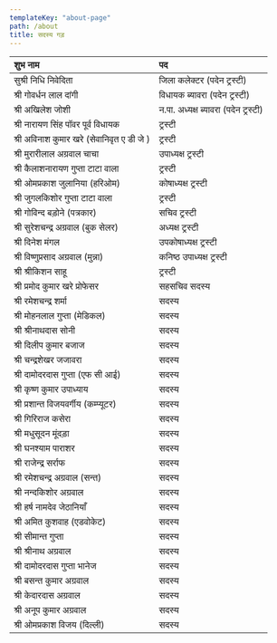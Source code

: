 ```yaml
---
templateKey: "about-page"
path: /about
title: सदस्य गड़
---
```


| शुभ नाम                                    | पद                                   |
| :----------------------------------------- | :----------------------------------- |
| सुश्री निधि निवेदिता                       | जिला कलेक्टर (पदेन ट्रस्टी)          |
| श्री गोवर्धन लाल दांगी                     | विधायक ब्यावरा (पदेन ट्रस्टी)        |
| श्री अखिलेश जोशी                           | न.पा. अध्यक्ष ब्यावरा (पदेन ट्रस्टी) |
| श्री नारायण सिंह पॉवर पूर्व विधायक         | ट्रस्टी                              |
| श्री अविनाश कुमार खरे (सेवानिवृत ए डी जे ) | ट्रस्टी                              |
| श्री मुरारीलाल अग्रवाल चाचा                | उपाध्यक्ष ट्रस्टी                    |
| श्री कैलाशनारायण गुप्ता टाटा वाला          | ट्रस्टी                              |
| श्री ओमप्रकाश जुलानिया (हरिओम)             | कोषाध्यक्ष ट्रस्टी                   |
| श्री जुगलकिशोर गुप्ता टाटा वाला            | ट्रस्टी                              |
| श्री गोविन्द बड़ोने (पत्रकार)               | सचिव ट्रस्टी                         |
| श्री सुरेशचन्द्र अग्रवाल (बुक सेलर)        | अध्यक्ष ट्रस्टी                      |
| श्री दिनेश मंगल                            | उपकोषाध्यक्ष ट्रस्टी                 |
| श्री विष्णुप्रसाद अग्रवाल (मुन्ना)         | कनिष्ठ उपाध्यक्ष ट्रस्टी             |
| श्री श्रीकिशन साहू                         | ट्रस्टी                              |
| श्री प्रमोद कुमार खरे प्रोफेसर             | सहसचिव सदस्य                         |
| श्री रमेशचन्द्र शर्मा                      | सदस्य                                |
| श्री मोहनलाल गुप्ता (मेडिकल)               | सदस्य                                |
| श्री श्रीनाथदास सोनी                       | सदस्य                                |
| श्री दिलीप कुमार बजाज                      | सदस्य                                |
| श्री चन्द्रशेखर जजावरा                     | सदस्य                                |
| श्री दामोदरदास गुप्ता (एफ सी आई)           | सदस्य                                |
| श्री कृष्ण कुमार उपाध्याय                  | सदस्य                                |
| श्री प्रशान्त विजयवर्गीय (कम्प्यूटर)       | सदस्य                                |
| श्री गिरिराज कसेरा                         | सदस्य                                |
| श्री मधुसूदन मूंदड़ा                        | सदस्य                                |
| श्री घनश्याम पाराशर                        | सदस्य                                |
| श्री राजेन्द्र सर्राफ                      | सदस्य                                |
| श्री रमेशचन्द्र अग्रवाल (सन्त)             | सदस्य                                |
| श्री नन्दकिशोर अग्रवाल                     | सदस्य                                |
| श्री हर्ष नामदेव जेठानियाँ                 | सदस्य                                |
| श्री अमित कुशवाह (एडवोकेट)                 | सदस्य                                |
| श्री सीमान्त गुप्ता                        | सदस्य                                |
| श्री श्रीनाथ अग्रवाल                       | सदस्य                                |
| श्री दामोदरदास गुप्ता भानेज                | सदस्य                                |
| श्री बसन्त कुमार अग्रवाल                   | सदस्य                                |
| श्री केदारदास अग्रवाल                      | सदस्य                                |
| श्री अनूप कुमार अग्रवाल                    | सदस्य                                |
| श्री ओमप्रकाश विजय (दिल्ली)                | सदस्य                                |

